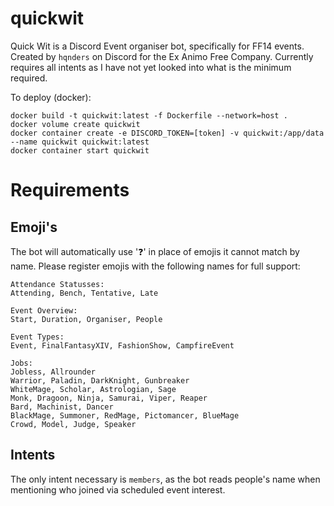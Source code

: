 # quickwit
Quick Wit is a Discord Event organiser bot, specifically for FF14 events. Created by `hqnders` on Discord for the Ex Animo Free Company. Currently requires all intents as I have not yet looked into what is the minimum required.

To deploy (docker):
```
docker build -t quickwit:latest -f Dockerfile --network=host .
docker volume create quickwit
docker container create -e DISCORD_TOKEN=[token] -v quickwit:/app/data --name quickwit quickwit:latest
docker container start quickwit
```

# Requirements
## Emoji's
The bot will automatically use '❓' in place of emojis it cannot match by name.
Please register emojis with the following names for full support:
```
Attendance Statusses:
Attending, Bench, Tentative, Late

Event Overview:
Start, Duration, Organiser, People

Event Types:
Event, FinalFantasyXIV, FashionShow, CampfireEvent

Jobs:
Jobless, Allrounder
Warrior, Paladin, DarkKnight, Gunbreaker
WhiteMage, Scholar, Astrologian, Sage
Monk, Dragoon, Ninja, Samurai, Viper, Reaper
Bard, Machinist, Dancer
BlackMage, Summoner, RedMage, Pictomancer, BlueMage
Crowd, Model, Judge, Speaker
```

## Intents
The only intent necessary is `members`, as the bot reads people's name when mentioning who joined via scheduled event interest.